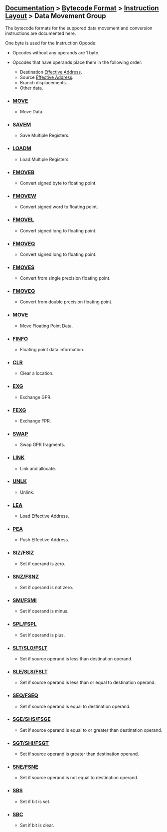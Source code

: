 ## [Documentation](../README.md) > [Bytecode Format](./README.md) > [Instruction Layout](./Instructions.md) > Data Movement Group

The bytecode formats for the suppored data movement and conversion instructions are documented here.

One byte is used for the Instruction Opcode:

* Opcodes without any operands are 1 byte.
* Opcodes that have operands place them in the following order:
    - Destination [Effective Address](EffectiveAddress.md).
    - Source [Effective Address](EffectiveAddress.md).
    - Branch displacements.
    - Other data.

* ### [MOVE](./op/d_01.md)
    - Move Data.
* ### [SAVEM](./op/d_02.md)
    - Save Multiple Registers.
* ### [LOADM](./op/d_03.md)
    - Load Multiple Registers.
* ### [FMOVEB](./op/d_04.md)
    - Convert signed byte to floating point.
* ### [FMOVEW](./op/d_05.md)
    - Convert signed word to floating point.
* ### [FMOVEL](./op/d_06.md)
    - Convert signed long to floating point.
* ### [FMOVEQ](./op/d_07.md)
    - Convert signed long to floating point.
* ### [FMOVES](./op/d_08.md)
    - Convert from single precision floating point.
* ### [FMOVEQ](./op/d_09.md)
    - Convert from double precision floating point.
* ### [MOVE](./op/d_10.md)
    - Move Floating Point Data.
* ### [FINFO](./op/d_11.md)
    - Floating point data information.
* ### [CLR](./op/d_12.md)
    - Clear a location.
* ### [EXG](./op/d_13.md)
    - Exchange GPR.
* ### [FEXG](./op/d_14.md)
    - Exchange FPR.
* ### [SWAP](./op/d_15.md)
    - Swap GPR fragments.
* ### [LINK](./op/d_16.md)
    - Link and allocate.
* ### [UNLK](./op/d_17.md)
    - Unlink.
* ### [LEA](./op/d_18.md)
    - Load Effective Address.
* ### [PEA](./op/d_19.md)
    - Push Effective Address.
* ### [SIZ/FSIZ](./op/d_20.md)
    - Set if operand is zero.
* ### [SNZ/FSNZ](./op/d_21.md)
    - Set if operand is not zero.
* ### [SMI/FSMI](./op/d_22.md)
    - Set if operand is minus.
* ### [SPL/FSPL](./op/d_23.md)
    - Set if operand is plus.
* ### [SLT/SLO/FSLT](./op/d_24.md)
    - Set if source operand is less than destination operand.
* ### [SLE/SLS/FSLT](./op/d_25.md)
    - Set if source operand is less than or equal to destination operand.
* ### [SEQ/FSEQ](./op/d_26.md)
    - Set if source operand is equal to destination operand.
* ### [SGE/SHS/FSGE](./op/d_27.md)
    - Set if source operand is equal to or greater than destination operand.
* ### [SGT/SHI/FSGT](./op/d_28.md)
    - Set if source operand is greater than destination operand.
* ### [SNE/FSNE](./op/d_29.md)
    - Set if source operand is not equal to destination operand.
* ### [SBS](./op/d_30.md)
    - Set if bit is set.
* ### [SBC](./op/d_31.md)
    - Set if bit is clear.
